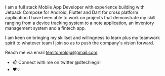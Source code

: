 
I am a full stack Mobile App Developer with experience building with Jetpack Compose for Android, Flutter and Dart for cross platform application.I have been able to work on projects that demonstrate my skill ranging from a device tracking system to a note application, an inventory management system and a fintech app. 

I am keen on bringing my skillset and willingness to learn plus my teamwork spirit to whatever team I join so as to push the company's vision forward. 

Reach me via email temitomoloju@gmail.com
- 📫 Connect with me on twitter @dtechiegirl
-  ❤️💡

<!---
dtechiegirl/dtechiegirl is a ✨ special ✨ repository because its `README.md` (this file) appears on your GitHub profile.
You can click the Preview link to take a look at your changes.
--->
